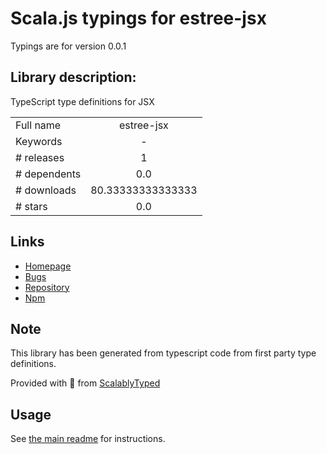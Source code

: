 
# Scala.js typings for estree-jsx

Typings are for version 0.0.1

## Library description:
TypeScript type definitions for JSX

|                    |                 |
| ------------------ | :-------------: |
| Full name          | estree-jsx |
| Keywords           | - |
| # releases         | 1 |
| # dependents       | 0.0 |
| # downloads        | 80.33333333333333 |
| # stars            | 0.0 |

## Links
- [Homepage](https://github.com/larsrh/estree-jsx#readme)
- [Bugs](https://github.com/larsrh/estree-jsx/issues)
- [Repository](https://github.com/larsrh/estree-jsx)
- [Npm](https://www.npmjs.com/package/estree-jsx)
    


## Note
This library has been generated from typescript code from first party type definitions.

Provided with :purple_heart: from [ScalablyTyped](https://github.com/oyvindberg/ScalablyTyped)

## Usage
See [the main readme](../../readme.md) for instructions.


